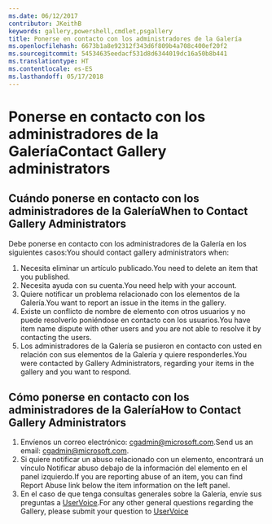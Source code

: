 ```yaml
---
ms.date: 06/12/2017
contributor: JKeithB
keywords: gallery,powershell,cmdlet,psgallery
title: Ponerse en contacto con los administradores de la Galería
ms.openlocfilehash: 6673b1a8e92312f343d6f809b4a708c400ef20f2
ms.sourcegitcommit: 54534635eedacf531d8d6344019dc16a50b8b441
ms.translationtype: HT
ms.contentlocale: es-ES
ms.lasthandoff: 05/17/2018
---
```

# <a name="contact-gallery-administrators"></a><span data-ttu-id="6029c-103">Ponerse en contacto con los administradores de la Galería</span><span class="sxs-lookup"><span data-stu-id="6029c-103">Contact Gallery administrators</span></span>

## <a name="when-to-contact-gallery-administrators"></a><span data-ttu-id="6029c-104">Cuándo ponerse en contacto con los administradores de la Galería</span><span class="sxs-lookup"><span data-stu-id="6029c-104">When to Contact Gallery Administrators</span></span>

<span data-ttu-id="6029c-105">Debe ponerse en contacto con los administradores de la Galería en los siguientes casos:</span><span class="sxs-lookup"><span data-stu-id="6029c-105">You should contact gallery administrators when:</span></span>

1. <span data-ttu-id="6029c-106">Necesita eliminar un artículo publicado.</span><span class="sxs-lookup"><span data-stu-id="6029c-106">You need to delete an item that you published.</span></span>
2. <span data-ttu-id="6029c-107">Necesita ayuda con su cuenta.</span><span class="sxs-lookup"><span data-stu-id="6029c-107">You need help with your account.</span></span>
3. <span data-ttu-id="6029c-108">Quiere notificar un problema relacionado con los elementos de la Galería.</span><span class="sxs-lookup"><span data-stu-id="6029c-108">You want to report an issue in the items in the gallery.</span></span>
4. <span data-ttu-id="6029c-109">Existe un conflicto de nombre de elemento con otros usuarios y no puede resolverlo poniéndose en contacto con los usuarios.</span><span class="sxs-lookup"><span data-stu-id="6029c-109">You have item name dispute with other users and you are not able to resolve it by contacting the users.</span></span>
5. <span data-ttu-id="6029c-110">Los administradores de la Galería se pusieron en contacto con usted en relación con sus elementos de la Galería y quiere responderles.</span><span class="sxs-lookup"><span data-stu-id="6029c-110">You were contacted by Gallery Administrators, regarding your items in the gallery and you want to respond.</span></span>

## <a name="how-to-contact-gallery-administrators"></a><span data-ttu-id="6029c-111">Cómo ponerse en contacto con los administradores de la Galería</span><span class="sxs-lookup"><span data-stu-id="6029c-111">How to Contact Gallery Administrators</span></span>

1. <span data-ttu-id="6029c-112">Envíenos un correo electrónico: cgadmin@microsoft.com.</span><span class="sxs-lookup"><span data-stu-id="6029c-112">Send us an email: cgadmin@microsoft.com.</span></span>
2. <span data-ttu-id="6029c-113">Si quiere notificar un abuso relacionado con un elemento, encontrará un vínculo Notificar abuso debajo de la información del elemento en el panel izquierdo.</span><span class="sxs-lookup"><span data-stu-id="6029c-113">If you are reporting abuse of an item, you can find Report Abuse link below the item information on the left panel.</span></span>
3. <span data-ttu-id="6029c-114">En el caso de que tenga consultas generales sobre la Galería, envíe sus preguntas a [UserVoice](http://windowsserver.uservoice.com/forums/301869-powershell).</span><span class="sxs-lookup"><span data-stu-id="6029c-114">For any other general questions regarding the Gallery, please submit your question to [UserVoice](http://windowsserver.uservoice.com/forums/301869-powershell)</span></span>
